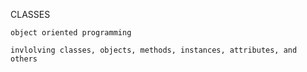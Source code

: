 CLASSES

	object oriented programming

	invlolving classes, objects, methods, instances, attributes, and others


